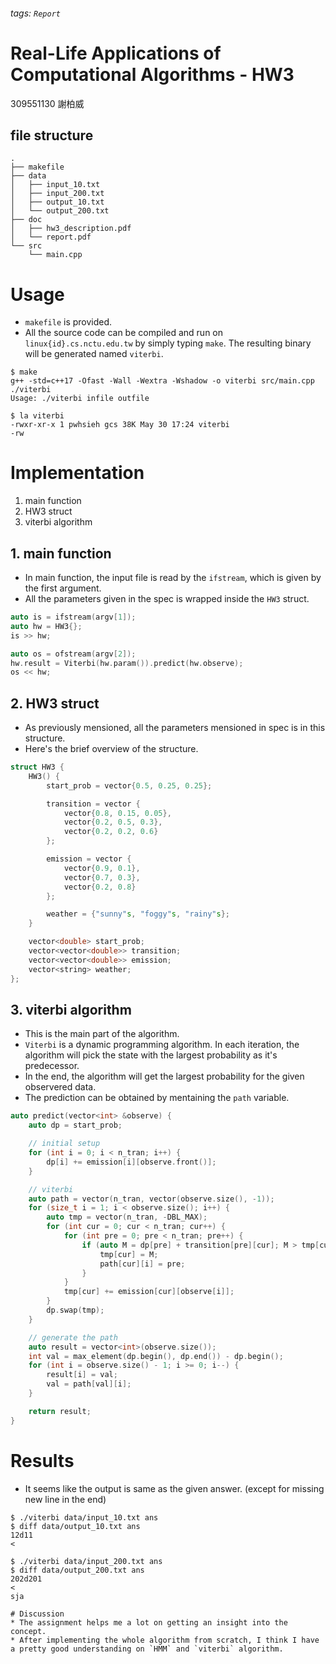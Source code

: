 ###### tags: `Report`

# Real-Life Applications of Computational Algorithms - HW3
309551130 謝柏威

## file structure
```
.
├── makefile
├── data
│   ├── input_10.txt
│   ├── input_200.txt
│   ├── output_10.txt
│   └── output_200.txt
├── doc
│   ├── hw3_description.pdf
│   └── report.pdf
└── src
    └── main.cpp
```

# Usage
* `makefile` is provided.
* All the source code can be compiled and run on `linux{id}.cs.nctu.edu.tw` by simply typing `make`. The resulting binary will be generated named `viterbi`.

```
$ make
g++ -std=c++17 -Ofast -Wall -Wextra -Wshadow -o viterbi src/main.cpp
./viterbi
Usage: ./viterbi infile outfile

$ la viterbi
-rwxr-xr-x 1 pwhsieh gcs 38K May 30 17:24 viterbi
-rw
```

# Implementation
1. main function
2. HW3 struct
3. viterbi algorithm

## 1. main function
* In main function, the input file is read by the `ifstream`, which is given by the first argument.
* All the parameters given in the spec is wrapped inside the `HW3` struct.

```cpp
auto is = ifstream(argv[1]);
auto hw = HW3{};
is >> hw;

auto os = ofstream(argv[2]);
hw.result = Viterbi(hw.param()).predict(hw.observe);
os << hw;
```

## 2. HW3 struct
* As previously mensioned, all the parameters mensioned in spec is in this structure.
* Here's the brief overview of the structure.

```cpp
struct HW3 {
    HW3() {
        start_prob = vector{0.5, 0.25, 0.25};

        transition = vector {
            vector{0.8, 0.15, 0.05},
            vector{0.2, 0.5, 0.3},
            vector{0.2, 0.2, 0.6}
        };

        emission = vector {
            vector{0.9, 0.1},
            vector{0.7, 0.3},
            vector{0.2, 0.8}
        };

        weather = {"sunny"s, "foggy"s, "rainy"s};
    }

    vector<double> start_prob;
    vector<vector<double>> transition;
    vector<vector<double>> emission;
    vector<string> weather;
};
```

## 3. viterbi algorithm
* This is the main part of the algorithm.
* `Viterbi` is a dynamic programming algorithm. In each iteration, the algorithm will pick the state with the largest probability as it's predecessor.
* In the end, the algorithm will get the largest probability for the given observered data.
* The prediction can be obtained by mentaining the `path` variable.

```cpp
auto predict(vector<int> &observe) {
    auto dp = start_prob;

    // initial setup
    for (int i = 0; i < n_tran; i++) {
        dp[i] += emission[i][observe.front()];
    }

    // viterbi
    auto path = vector(n_tran, vector(observe.size(), -1));
    for (size_t i = 1; i < observe.size(); i++) {
        auto tmp = vector(n_tran, -DBL_MAX);
        for (int cur = 0; cur < n_tran; cur++) {
            for (int pre = 0; pre < n_tran; pre++) {
                if (auto M = dp[pre] + transition[pre][cur]; M > tmp[cur]) {
                    tmp[cur] = M;
                    path[cur][i] = pre;
                }
            }
            tmp[cur] += emission[cur][observe[i]];
        }
        dp.swap(tmp);
    }

    // generate the path
    auto result = vector<int>(observe.size());
    int val = max_element(dp.begin(), dp.end()) - dp.begin();
    for (int i = observe.size() - 1; i >= 0; i--) {
        result[i] = val;
        val = path[val][i];
    }

    return result;
}
```

# Results
* It seems like the output is same as the given answer. (except for missing new line in the end)
```
$ ./viterbi data/input_10.txt ans
$ diff data/output_10.txt ans
12d11
<

$ ./viterbi data/input_200.txt ans
$ diff data/output_200.txt ans
202d201
<
sja

# Discussion
* The assignment helps me a lot on getting an insight into the concept.
* After implementing the whole algorithm from scratch, I think I have a pretty good understanding on `HMM` and `viterbi` algorithm.
